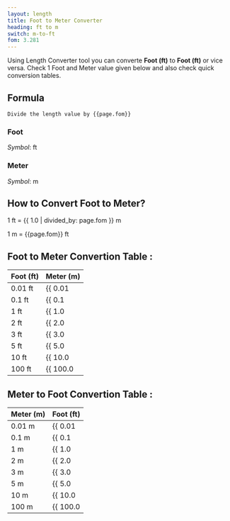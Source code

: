 ```yaml
---
layout: length
title: Foot to Meter Converter
heading: ft to m
switch: m-to-ft
fom: 3.281
---
```


Using Length Converter tool you can converte **Foot (ft)** to **Foot (ft)** or vice versa. Check 1 Foot and Meter value given below and also check quick conversion tables.

## Formula
`Divide the length value by {{page.fom}}`

### Foot
*Symbol*: ft

### Meter
*Symbol*: m

## How to Convert Foot to Meter?
1 ft = {{ 1.0 | divided_by: page.fom }} m

1 m = {{page.fom}} ft

## Foot to Meter Convertion Table :

| Foot (ft) | Meter (m) |
| ---- | ---- |
| 0.01 ft | {{ 0.01 | divided_by: page.fom | round: 12 }} m |
| 0.1 ft | {{ 0.1 | divided_by: page.fom | round: 12 }} m |
| 1 ft | {{ 1.0 | divided_by: page.fom | round: 12 }} m |
| 2 ft | {{ 2.0 | divided_by: page.fom | round: 12 }} m |
| 3 ft | {{ 3.0 | divided_by: page.fom | round: 12 }} m |
| 5 ft | {{ 5.0 | divided_by: page.fom | round: 12 }} m |
| 10 ft | {{ 10.0 | divided_by: page.fom | round: 12 }} m |
| 100 ft | {{ 100.0 | divided_by: page.fom | round: 12 }} m |

## Meter to Foot Convertion Table :

| Meter (m) | Foot (ft) |
| ---- | ---- |
| 0.01 m | {{ 0.01 | times: page.fom | round: 12 }} ft |
| 0.1 m | {{ 0.1 | times: page.fom | round: 12 }} ft |
| 1 m | {{ 1.0 | times: page.fom | round: 12 }} ft |
| 2 m | {{ 2.0 | times: page.fom | round: 12 }} ft |
| 3 m | {{ 3.0 | times: page.fom | round: 12 }} ft |
| 5 m | {{ 5.0 | times: page.fom | round: 12 }} ft |
| 10 m | {{ 10.0 | times: page.fom | round: 12 }} ft |
| 100 m | {{ 100.0 | times: page.fom | round: 12 }} ft |

<script>
selectInput[5].selected = true
selectOutput[7].selected = true
</script>
